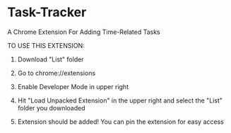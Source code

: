 # Task-Tracker
A Chrome Extension For Adding Time-Related Tasks

TO USE THIS EXTENSION:



1. Download "List" folder

2. Go to chrome://extensions

3. Enable Developer Mode in upper right

4. Hit "Load Unpacked Extension" in the upper right and select the "List" folder you downloaded

5. Extension should be added! You can pin the extension for easy access

